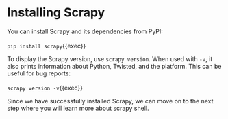 # Installing Scrapy

You can install Scrapy and its dependencies from PyPI:
<br>
<br>
`pip install scrapy`{{exec}}

To display the Scrapy version, use `scrapy version`. When used with `-v`, it also prints information about Python, Twisted, and the platform. This can be useful for bug reports:
<br>
<br>
`scrapy version -v`{{exec}}

Since we have successfully installed Scrapy, we can move on to the next step where you will learn more about scrapy shell.
